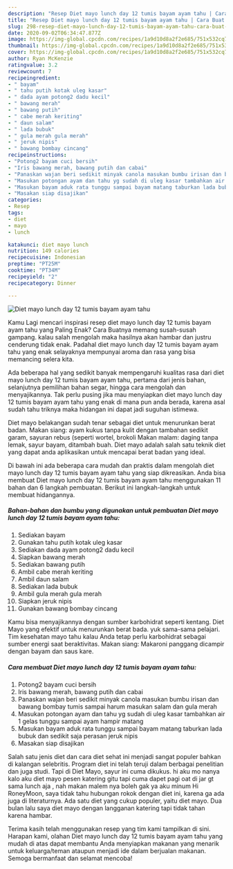 ```yaml
---
description: "Resep Diet mayo lunch day 12 tumis bayam ayam tahu | Cara Buat Diet mayo lunch day 12 tumis bayam ayam tahu Yang Mudah Dan Praktis"
title: "Resep Diet mayo lunch day 12 tumis bayam ayam tahu | Cara Buat Diet mayo lunch day 12 tumis bayam ayam tahu Yang Mudah Dan Praktis"
slug: 298-resep-diet-mayo-lunch-day-12-tumis-bayam-ayam-tahu-cara-buat-diet-mayo-lunch-day-12-tumis-bayam-ayam-tahu-yang-mudah-dan-praktis
date: 2020-09-02T06:34:47.877Z
image: https://img-global.cpcdn.com/recipes/1a9d10d8a2f2e685/751x532cq70/diet-mayo-lunch-day-12-tumis-bayam-ayam-tahu-foto-resep-utama.jpg
thumbnail: https://img-global.cpcdn.com/recipes/1a9d10d8a2f2e685/751x532cq70/diet-mayo-lunch-day-12-tumis-bayam-ayam-tahu-foto-resep-utama.jpg
cover: https://img-global.cpcdn.com/recipes/1a9d10d8a2f2e685/751x532cq70/diet-mayo-lunch-day-12-tumis-bayam-ayam-tahu-foto-resep-utama.jpg
author: Ryan McKenzie
ratingvalue: 3.2
reviewcount: 7
recipeingredient:
- " bayam"
- " tahu putih kotak uleg kasar"
- " dada ayam potong2 dadu kecil"
- " bawang merah"
- " bawang putih"
- " cabe merah keriting"
- " daun salam"
- " lada bubuk"
- " gula merah gula merah"
- " jeruk nipis"
- " bawang bombay cincang"
recipeinstructions:
- "Potong2 bayam cuci bersih"
- "Iris bawang merah, bawang putih dan cabai"
- "Panaskan wajan beri sedikit minyak canola masukan bumbu irisan dan bawang bombay tumis sampai harum masukan salam dan gula merah"
- "Masukan potongan ayam dan tahu yg sudah di uleg kasar tambahkan air 1 gelas tunggu sampai ayam hampir matang"
- "Masukan bayam aduk rata tunggu sampai bayam matang taburkan lada bubuk dan sedikit saja perasan jeruk nipis"
- "Masakan siap disajikan"
categories:
- Resep
tags:
- diet
- mayo
- lunch

katakunci: diet mayo lunch 
nutrition: 149 calories
recipecuisine: Indonesian
preptime: "PT25M"
cooktime: "PT34M"
recipeyield: "2"
recipecategory: Dinner

---
```



![Diet mayo lunch day 12 tumis bayam ayam tahu](https://img-global.cpcdn.com/recipes/1a9d10d8a2f2e685/751x532cq70/diet-mayo-lunch-day-12-tumis-bayam-ayam-tahu-foto-resep-utama.jpg)

Kamu Lagi mencari inspirasi resep diet mayo lunch day 12 tumis bayam ayam tahu yang Paling Enak? Cara Buatnya memang susah-susah gampang. kalau salah mengolah maka hasilnya akan hambar dan justru cenderung tidak enak. Padahal diet mayo lunch day 12 tumis bayam ayam tahu yang enak selayaknya mempunyai aroma dan rasa yang bisa memancing selera kita.

Ada beberapa hal yang sedikit banyak mempengaruhi kualitas rasa dari diet mayo lunch day 12 tumis bayam ayam tahu, pertama dari jenis bahan, selanjutnya pemilihan bahan segar, hingga cara mengolah dan menyajikannya. Tak perlu pusing jika mau menyiapkan diet mayo lunch day 12 tumis bayam ayam tahu yang enak di mana pun anda berada, karena asal sudah tahu triknya maka hidangan ini dapat jadi suguhan istimewa.

Diet mayo belakangan sudah tenar sebagai diet untuk menurunkan berat badan. Makan siang: ayam kukus tanpa kulit dengan tambahan sedikit garam, sayuran rebus (seperti wortel, brokoli Makan malam: daging tanpa lemak, sayur bayam, ditambah buah. Diet mayo adalah salah satu teknik diet yang dapat anda aplikasikan untuk mencapai berat badan yang ideal.


Di bawah ini ada beberapa cara mudah dan praktis dalam mengolah diet mayo lunch day 12 tumis bayam ayam tahu yang siap dikreasikan. Anda bisa membuat Diet mayo lunch day 12 tumis bayam ayam tahu menggunakan 11 bahan dan 6 langkah pembuatan. Berikut ini langkah-langkah untuk membuat hidangannya.

<!--inarticleads1-->

##### Bahan-bahan dan bumbu yang digunakan untuk pembuatan Diet mayo lunch day 12 tumis bayam ayam tahu:

1. Sediakan  bayam
1. Gunakan  tahu putih kotak uleg kasar
1. Sediakan  dada ayam potong2 dadu kecil
1. Siapkan  bawang merah
1. Sediakan  bawang putih
1. Ambil  cabe merah keriting
1. Ambil  daun salam
1. Sediakan  lada bubuk
1. Ambil  gula merah gula merah
1. Siapkan  jeruk nipis
1. Gunakan  bawang bombay cincang


Kamu bisa menyajikannya dengan sumber karbohidrat seperti kentang. Diet Mayo yang efektif untuk menurunkan berat bada. yuk sama-sama pelajari. Tim kesehatan mayo tahu kalau Anda tetap perlu karbohidrat sebagai sumber energi saat beraktivitas. Makan siang: Makaroni panggang dicampir dengan bayam dan saus kare. 

<!--inarticleads2-->

##### Cara membuat Diet mayo lunch day 12 tumis bayam ayam tahu:

1. Potong2 bayam cuci bersih
1. Iris bawang merah, bawang putih dan cabai
1. Panaskan wajan beri sedikit minyak canola masukan bumbu irisan dan bawang bombay tumis sampai harum masukan salam dan gula merah
1. Masukan potongan ayam dan tahu yg sudah di uleg kasar tambahkan air 1 gelas tunggu sampai ayam hampir matang
1. Masukan bayam aduk rata tunggu sampai bayam matang taburkan lada bubuk dan sedikit saja perasan jeruk nipis
1. Masakan siap disajikan


Salah satu jenis diet dan cara diet sehat ini menjadi sangat populer bahkan di kalangan selebritis. Program diet ini telah teruji dalam berbagai penelitian dan juga studi. Tapi di Diet Mayo, sayur ini cuma dikukus. hi aku mo nanya kalo aku diet mayo pesen katering gitu tapi cuma dapet pagi oat di jar gt sama lunch aja , nah makan malem nya boleh gak ya aku minum Hi RoneyMoon, saya tidak tahu hubungan rokok dengan diet ini, karena ga ada juga di literaturnya. Ada satu diet yang cukup populer, yaitu diet mayo. Dua bulan lalu saya diet mayo dengan langganan katering tapi tidak tahan karena hambar. 

Terima kasih telah menggunakan resep yang tim kami tampilkan di sini. Harapan kami, olahan Diet mayo lunch day 12 tumis bayam ayam tahu yang mudah di atas dapat membantu Anda menyiapkan makanan yang menarik untuk keluarga/teman ataupun menjadi ide dalam berjualan makanan. Semoga bermanfaat dan selamat mencoba!
